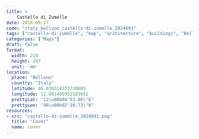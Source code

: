 ```yaml
---
title: > 
    Castello di Zumelle
date: 2018-09-27
code: "italy_belluno_castello-di-zumelle_2824691"
tags: ["castello-di-zumelle", "map", "architecture", "buildings", "Belluno", "Italy"]
categories: ["Maps"]
draft: false
format:
  width: 210
  height: 297
  unit: 'mm'
location:
  place: "Belluno"
  country: "Italy"
  latitude: 46.036314373738605
  longitude: 12.081405952183852
  prettyLat: "12\u00b04'53.06\"E"
  prettyLon: "46\u00b02'10.73\"N"
resources:
- src: "castello-di-zumelle_2824691.png"
  title: "Cover"
  name: cover
---
```

